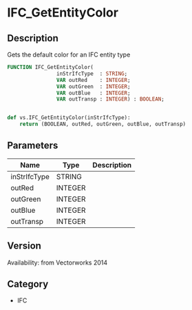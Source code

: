 # IFC_GetEntityColor

## Description
Gets the default color for an IFC entity type

```pascal
FUNCTION IFC_GetEntityColor(
				inStrIfcType  : STRING;
				VAR outRed    : INTEGER;
				VAR outGreen  : INTEGER;
				VAR outBlue   : INTEGER;
				VAR outTransp : INTEGER) : BOOLEAN;
```

```python

def vs.IFC_GetEntityColor(inStrIfcType):
    return (BOOLEAN, outRed, outGreen, outBlue, outTransp)
```

## Parameters
|Name|Type|Description|
|---|---|---|
|inStrIfcType|STRING||
|outRed|INTEGER||
|outGreen|INTEGER||
|outBlue|INTEGER||
|outTransp|INTEGER||

## Version
Availability: from Vectorworks 2014
## Category
* IFC

